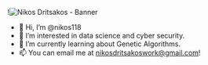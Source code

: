 !![Nikos Dritsakos - Banner](https://user-images.githubusercontent.com/121593919/214229787-b60ebe0a-0609-482e-87c7-e3be836eb5d3.PNG)

- 👋 Hi, I’m @nikos118
- 👀 I’m interested in data science and cyber security.
- 🌱 I’m currently learning about Genetic Algorithms.
- 📫 You can email me at nikosdritsakoswork@gmail.com!



<!---
nikos118/nikos118 is a ✨ special ✨ repository because its `README.md` (this file) appears on your GitHub profile.
You can click the Preview link to take a look at your changes.
--->
